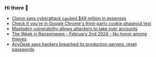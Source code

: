 ### Hi there 👋

<!--START_SECTION:feed-->
* [Clorox says cyberattack caused $49 million in expenses](https://www.bleepingcomputer.com/news/security/clorox-says-cyberattack-caused-49-million-in-expenses/)
* [Check if you're in Google Chrome's third-party cookie phaseout test](https://www.bleepingcomputer.com/news/google/check-if-youre-in-google-chromes-third-party-cookie-phaseout-test/)
* [Mastodon vulnerability allows attackers to take over accounts](https://www.bleepingcomputer.com/news/security/mastodon-vulnerability-allows-attackers-to-take-over-accounts/)
* [The Week in Ransomware - February 2nd 2024 - No honor among thieves](https://www.bleepingcomputer.com/news/security/the-week-in-ransomware-february-2nd-2024-no-honor-among-thieves/)
* [AnyDesk says hackers breached its production servers, reset passwords](https://www.bleepingcomputer.com/news/security/anydesk-says-hackers-breached-its-production-servers-reset-passwords/)
<!--END_SECTION:feed-->

<!--
**frankenk/frankenk** is a ✨ _special_ ✨ repository because its `README.md` (this file) appears on your GitHub profile.

Here are some ideas to get you started:

- 🔭 I’m currently working on ...
- 🌱 I’m currently learning ...
- 👯 I’m looking to collaborate on ...
- 🤔 I’m looking for help with ...
- 💬 Ask me about ...
- 📫 How to reach me: ...
- 😄 Pronouns: ...
- ⚡ Fun fact: ...
-->



